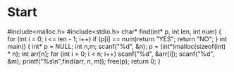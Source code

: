 # Start
#include<malloc.h>
#include<stdio.h>
char*  find(int* p, int  len, int  num)
{
	for (int i = 0; i <= len - 1; i++)
		if (p[i] == num)return "YES";
	return "NO";
}
int main()
{
	int* p = NULL;
	int n,m;
	scanf("%d", &n);
	p = (int*)malloc(sizeof(int) * n);
	int arr[n];
	for (int i = 0; i < n; i++)
		scanf("%d", &arr[i]);
	scanf("%d", &m);
	printf("%s\n",find(arr, n, m));
	free(p);
	return 0;
}
